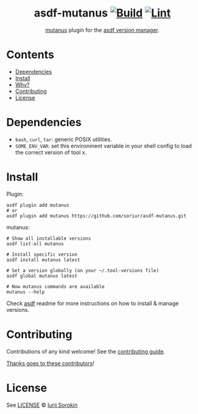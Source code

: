 <div align="center">

# asdf-mutanus [![Build](https://github.com/soriur/asdf-mutanus/actions/workflows/build.yml/badge.svg)](https://github.com/soriur/asdf-mutanus/actions/workflows/build.yml) [![Lint](https://github.com/soriur/asdf-mutanus/actions/workflows/lint.yml/badge.svg)](https://github.com/soriur/asdf-mutanus/actions/workflows/lint.yml)


[mutanus](https://github.com/soriur/mutanus) plugin for the [asdf version manager](https://asdf-vm.com).

</div>

# Contents

- [Dependencies](#dependencies)
- [Install](#install)
- [Why?](#why)
- [Contributing](#contributing)
- [License](#license)

# Dependencies

- `bash`, `curl`, `tar`: generic POSIX utilities.
- `SOME_ENV_VAR`: set this environment variable in your shell config to load the correct version of tool x.

# Install

Plugin:

```shell
asdf plugin add mutanus
# or
asdf plugin add mutanus https://github.com/soriur/asdf-mutanus.git
```

mutanus:

```shell
# Show all installable versions
asdf list-all mutanus

# Install specific version
asdf install mutanus latest

# Set a version globally (on your ~/.tool-versions file)
asdf global mutanus latest

# Now mutanus commands are available
mutanus --help
```

Check [asdf](https://github.com/asdf-vm/asdf) readme for more instructions on how to
install & manage versions.

# Contributing

Contributions of any kind welcome! See the [contributing guide](contributing.md).

[Thanks goes to these contributors](https://github.com/soriur/asdf-mutanus/graphs/contributors)!

# License

See [LICENSE](LICENSE) © [Iurii Sorokin](https://github.com/soriur/)
